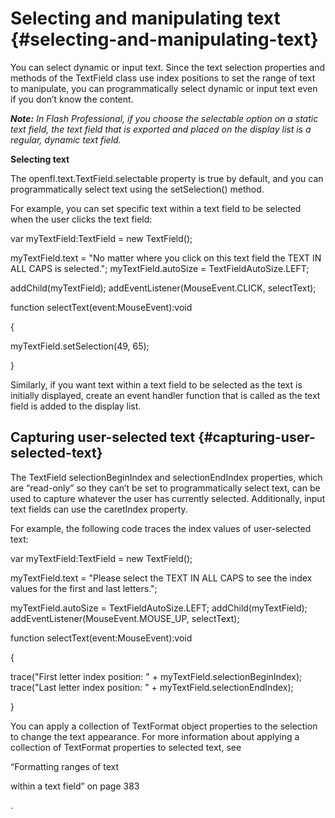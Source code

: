 # Selecting and manipulating text {#selecting-and-manipulating-text}

You can select dynamic or input text. Since the text selection properties and methods of the TextField class use index positions to set the range of text to manipulate, you can programmatically select dynamic or input text even if you don’t know the content.

**_Note:_** _In Flash Professional, if you choose the selectable option on a static text field, the text field that is exported and placed on the display list is a regular, dynamic text field._

**Selecting text**

The openfl.text.TextField.selectable property is true by default, and you can programmatically select text using the setSelection() method.

For example, you can set specific text within a text field to be selected when the user clicks the text field:

var myTextField:TextField = new TextField();

myTextField.text = &quot;No matter where you click on this text field the TEXT IN ALL CAPS is selected.&quot;; myTextField.autoSize = TextFieldAutoSize.LEFT;

addChild(myTextField); addEventListener(MouseEvent.CLICK, selectText);

function selectText(event:MouseEvent):void

{

myTextField.setSelection(49, 65);

}

Similarly, if you want text within a text field to be selected as the text is initially displayed, create an event handler function that is called as the text field is added to the display list.

## Capturing user-selected text {#capturing-user-selected-text}

The TextField selectionBeginIndex and selectionEndIndex properties, which are “read-only” so they can’t be set to programmatically select text, can be used to capture whatever the user has currently selected. Additionally, input text fields can use the caretIndex property.

For example, the following code traces the index values of user-selected text:

var myTextField:TextField = new TextField();

myTextField.text = &quot;Please select the TEXT IN ALL CAPS to see the index values for the first and last letters.&quot;;

myTextField.autoSize = TextFieldAutoSize.LEFT; addChild(myTextField); addEventListener(MouseEvent.MOUSE_UP, selectText);

function selectText(event:MouseEvent):void

{

trace(&quot;First letter index position: &quot; + myTextField.selectionBeginIndex); trace(&quot;Last letter index position: &quot; + myTextField.selectionEndIndex);

}

You can apply a collection of TextFormat object properties to the selection to change the text appearance. For more information about applying a collection of TextFormat properties to selected text, see

“Formatting ranges of text

within a text field” on page 383

.